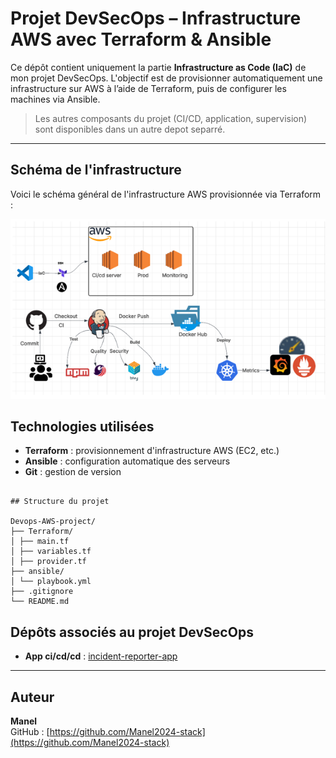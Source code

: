 # Projet DevSecOps – Infrastructure AWS avec Terraform & Ansible

Ce dépôt contient uniquement la partie **Infrastructure as Code (IaC)** de mon projet DevSecOps. L'objectif est de provisionner automatiquement une infrastructure sur AWS à l’aide de Terraform, puis de configurer les machines via Ansible.

> Les autres composants du projet (CI/CD, application, supervision) sont disponibles dans un autre depot separré.

---

## Schéma de l'infrastructure

Voici le schéma général de l'infrastructure AWS provisionnée via Terraform :

![Architecture AWS](./images/architecture.png)

## Technologies utilisées

- **Terraform** : provisionnement d'infrastructure AWS (EC2, etc.)
- **Ansible** : configuration automatique des serveurs
- **Git** : gestion de version

```

## Structure du projet

Devops-AWS-project/
├── Terraform/
│ ├── main.tf
│ ├── variables.tf
│ ├── provider.tf
├── ansible/
│ └── playbook.yml
├── .gitignore
└── README.md

```

## Dépôts associés au projet DevSecOps

- **App ci/cd/cd** : [incident-reporter-app](https://github.com/Manel2024-stack/incident-reporter-app)

---

## Auteur

**Manel**  
GitHub : [https://github.com/Manel2024-stack](https://github.com/Manel2024-stack)